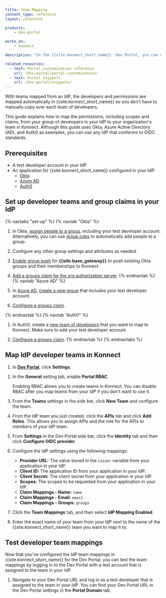 ```yaml
---
title: Team Mapping
content_type: reference
layout: reference

products:
    - dev-portal

works_on:
    - konnect

description: "In the {{site.konnect_short_name}}  Dev Portal, you can map existing developer teams from a third-party identity provider (IdP) and their permissions to elements in Konnect."

related_resources:
  - text: Portal customization reference
    url: /dev-portal/portal-customization/
  - text: Portal snippets
    url: /dev-portal/snippets/
---
```


With teams mapped from an IdP, the developers and permissions are mapped automatically in {{site.konnect_short_name}} so you don't have to manually copy over each team of developers.

This guide explains how to map the permissions, including scopes and claims, from your group of developers in your IdP to your organization's team in Konnect. Although this guide uses Okta, Azure Active Directory (AD), and Auth0 as examples, you can use any IdP that conforms to OIDC standards. 

## Prerequisites

* A test developer account in your IdP
* An application for {{site.konnect_short_name}} configured in your IdP:
    * [Okta](https://help.okta.com/en-us/content/topics/apps/apps_app_integration_wizard.htm)
    * [Azure AD](https://learn.microsoft.com/graph/toolkit/get-started/add-aad-app-registration)
    * [Auth0](https://auth0.com/docs/get-started/auth0-overview/create-applications)

## Set up developer teams and group claims in your IdP

{% navtabs "set-up" %}
{% navtab "Okta" %}
1. In Okta, [assign people to a group](https://help.okta.com/en-us/content/topics/users-groups-profiles/usgp-assign-group-people.htm), including your test developer account. Alternatively, you can use [group rules](https://help.okta.com/en-us/content/topics/users-groups-profiles/usgp-create-group-rules.htm) to automatically add people to a group.

1. Configure any other group settings and attributes as needed.

1. [Enable group push](https://help.okta.com/en-us/content/topics/users-groups-profiles/usgp-enable-group-push.htm) for **{{site.base_gateway}}** to push existing Okta groups and their memberships to Konnect.

1. [Add a groups claim for the org authorization server](https://developer.okta.com/docs/guides/customize-tokens-groups-claim/main/#add-a-groups-claim-for-the-org-authorization-server).
{% endnavtab %}
{% navtab "Azure AD" %}
1. In [Azure AD](https://portal.azure.com/), [create a new group](https://learn.microsoft.com/azure/active-directory/fundamentals/how-to-manage-groups#create-a-basic-group-and-add-members) that includes your test developer account.

1. [Configure a groups claim](https://learn.microsoft.com/azure/active-directory/develop/optional-claims#configure-groups-optional-claims).

{% endnavtab %}
{% navtab "Auth0" %}
1. In Auth0, create a [new team of developers](https://auth0.com/docs/get-started/tenant-settings/auth0-teams) that you want to map to Konnect. Make sure to add your test developer account. 

1. [Configure a groups claim](https://auth0.com/docs/secure/tokens/json-web-tokens/create-custom-claims).
{% endnavtab %}
{% endnavtabs %}

## Map IdP developer teams in Konnect

1. In [**Dev Portal**](https://cloud.konghq.com/portal), click **Settings**.

1. In the **General** setting tab, enable **Portal RBAC**.
    
    Enabling RBAC allows you to create teams in Konnect. You can disable RBAC after you map teams from your IdP if you don't want to use it.

1. From the **Teams** settings in the side bar, click **New Team** and configure the team.

2. From the IdP team you just created, click the **APIs** tab and click **Add Roles**. This allows you to assign APIs and the role for the APIs to members of your IdP team.

3. From **Settings** in the Dev Portal side bar, click the **Identity** tab and then click **Configure OIDC provider**.

4. Configure the IdP settings using the following mappings:
    * **Provider URL:** The value stored in the `issuer` variable from your application in your IdP.
    * **Client ID:** The application ID from your application in your IdP.
    * **Client Secret:** The client secret from your application in your IdP.
    * **Scopes:** The scopes to be requested from your application in your IdP.
    * **Claim Mappings - Name:** `name`
    * **Claim Mappings - Email:** `email`
    * **Claim Mappings - Groups:** `groups`

5. Click the **Team Mappings** tab, and then select **IdP Mapping Enabled**.

6. Enter the exact name of your team from your IdP next to the name of the {{site.konnect_short_name}} team you want to map it to.

## Test developer team mappings

Now that you've configured the IdP team mappings in {{site.konnect_short_name}} for the Dev Portal, you can test the team mappings by logging in to the Dev Portal with a test account that is assigned to the team in your IdP.

1. Navigate to your Dev Portal URL and log in as a test developer that is assigned to the team in your IdP.
    You can find your Dev Portal URL in the Dev Portal settings in the **Portal Domain** tab.
